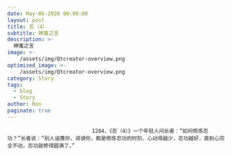 ```yaml
---
date: May-06-2020 00:00:00
layout: post
title: 忍（4）
subtitle: 神寓之言
description: >-
  神寓之言
image: >-
    /assets/img/Qtcreator-overview.png
optimized_image: >-
    /assets/img/Qtcreator-overview.png
category: Story
tags:
  - blog
  - Story
author: Ron
paginate: true
---
```


							　　1284，《忍（4）》一个年轻人问长者：“如何修炼忍功？”长者说：“别人诬蔑你，诽谤你，都是修炼忍功的时刻，心动得越少，忍功越好，直到心完全不动，忍功就修得圆满了。”
							
							
						